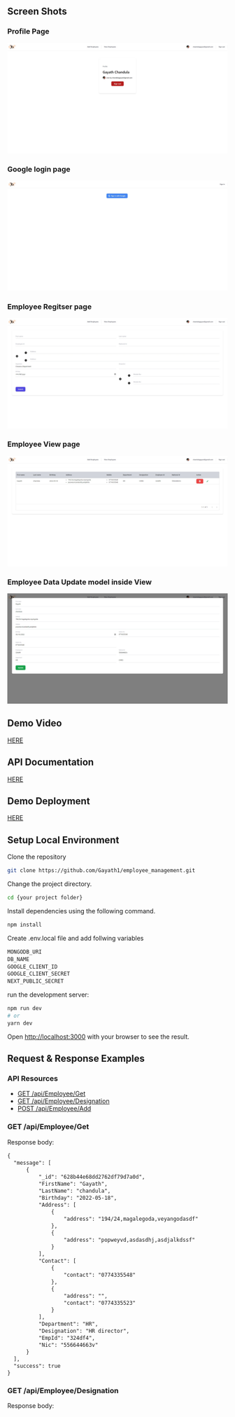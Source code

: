 
## Screen Shots

### Profile Page
![alt text](https://github.com/Gayath1/employee_management/blob/main/public/ScreenShots/Web%20capture_23-5-2022_141541_localhost.jpeg)
### Google login page
![alt text](https://github.com/Gayath1/employee_management/blob/main/public/ScreenShots/Web%20capture_23-5-2022_14159_localhost.jpeg)
### Employee Regitser page
![alt text](https://github.com/Gayath1/employee_management/blob/main/public/ScreenShots/Web%20capture_23-5-2022_141610_localhost.jpeg)
### Employee View page
![alt text](https://github.com/Gayath1/employee_management/blob/main/public/ScreenShots/Web%20capture_23-5-2022_141626_localhost.jpeg)
### Employee Data Update model inside View
![alt text](https://github.com/Gayath1/employee_management/blob/main/public/ScreenShots/Web%20capture_23-5-2022_141641_localhost.jpeg)

## Demo Video

[HERE](https://github.com/Gayath1/employee_management/blob/main/public/Demo/Demo.mp4)

## API Documentation

[HERE](https://github.com/Gayath1/employee_management/blob/main/public/Api%20Document/Insomnia_2022-05-23.json)

## Demo Deployment

[HERE](https://employee-management-jade.vercel.app/)

## Setup Local Environment

Clone the repository <github repo link>


```sh
git clone https://github.com/Gayath1/employee_management.git
```

Change the project directory.

```sh
cd {your project folder}
```

Install dependencies using the following command.

```sh
npm install
```

Create .env.local file and add follwing variables
  
  ```sh
  MONGODB_URI
  DB_NAME
  GOOGLE_CLIENT_ID
  GOOGLE_CLIENT_SECRET
  NEXT_PUBLIC_SECRET
  ```

run the development server:

```bash
npm run dev
# or
yarn dev
```
Open [http://localhost:3000](http://localhost:3000) with your browser to see the result.
  
## Request & Response Examples
  
### API Resources  
  
  - [GET /api/Employee/Get](#get-employees)
  - [GET /api/Employee/Designation](#get-designations)
  - [POST /api/Employee/Add](#post-EmployeeData) 
  
### GET /api/Employee/Get
  
Response body:
  ```
  {
	"message": [
		{
			"_id": "628b44e68dd2762df79d7a0d",
			"FirstName": "Gayath",
			"LastName": "chandula",
			"Birthday": "2022-05-18",
			"Address": [
				{
					"address": "194/24,magalegoda,veyangodasdf"
				},
				{
					"address": "popweyvd,asdasdhj,asdjalkdssf"
				}
			],
			"Contact": [
				{
					"contact": "0774335548"
				},
				{
					"address": "",
					"contact": "0774335523"
				}
			],
			"Department": "HR",
			"Designation": "HR director",
			"EmpId": "324df4",
			"Nic": "556644663v"
		}
	],
	"success": true
}
  ```
### GET /api/Employee/Designation
  
Response body:  
